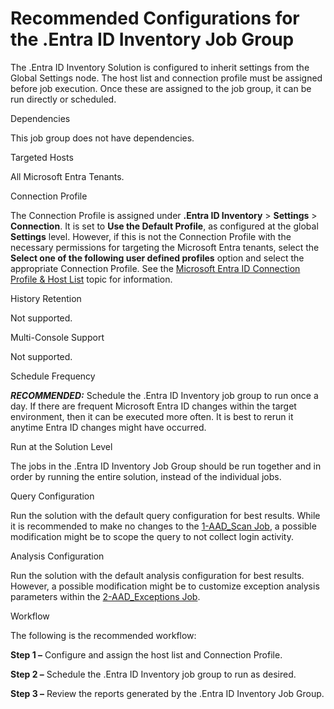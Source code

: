# Recommended Configurations for the .Entra ID Inventory Job Group

The .Entra ID Inventory Solution is configured to inherit settings from the Global Settings node.
The host list and connection profile must be assigned before job execution. Once these are assigned
to the job group, it can be run directly or scheduled.

Dependencies

This job group does not have dependencies.

Targeted Hosts

All Microsoft Entra Tenants.

Connection Profile

The Connection Profile is assigned under **.Entra ID Inventory** > **Settings** > **Connection**. It
is set to **Use the Default Profile**, as configured at the global **Settings** level. However, if
this is not the Connection Profile with the necessary permissions for targeting the Microsoft Entra
tenants, select the **Select one of the following user defined profiles** option and select the
appropriate Connection Profile. See the
[Microsoft Entra ID Connection Profile & Host List](/docs/accessanalyzer/11.6/admin/datacollector/azureadinventory/configurejob.md)
topic for information.

History Retention

Not supported.

Multi-Console Support

Not supported.

Schedule Frequency

**_RECOMMENDED:_** Schedule the .Entra ID Inventory job group to run once a day. If there are
frequent Microsoft Entra ID changes within the target environment, then it can be executed more
often. It is best to rerun it anytime Entra ID changes might have occurred.

Run at the Solution Level

The jobs in the .Entra ID Inventory Job Group should be run together and in order by running the
entire solution, instead of the individual jobs.

Query Configuration

Run the solution with the default query configuration for best results. While it is recommended to
make no changes to the
[1-AAD_Scan Job](/docs/accessanalyzer/11.6/solutions/entraidinventory/1-aad_scan.md),
a possible modification might be to scope the query to not collect login activity.

Analysis Configuration

Run the solution with the default analysis configuration for best results. However, a possible
modification might be to customize exception analysis parameters within the
[2-AAD_Exceptions Job](/docs/accessanalyzer/11.6/solutions/entraidinventory/2-aad_exceptions.md).

Workflow

The following is the recommended workflow:

**Step 1 –** Configure and assign the host list and Connection Profile.

**Step 2 –** Schedule the .Entra ID Inventory job group to run as desired.

**Step 3 –** Review the reports generated by the .Entra ID Inventory Job Group.
